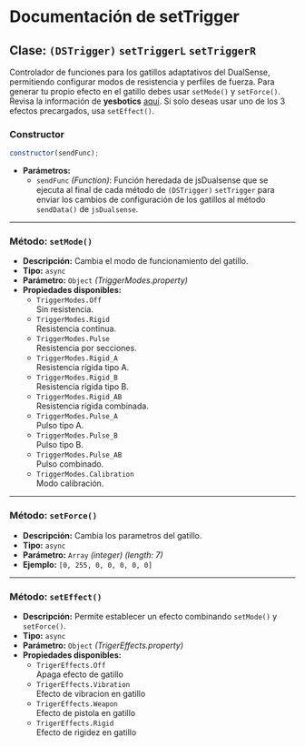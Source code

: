 # Documentación de setTrigger

## Clase: `(DSTrigger)` `setTriggerL` `setTriggerR`

Controlador de funciones para los gatillos adaptativos del DualSense, permitiendo configurar modos de resistencia y perfiles de fuerza. Para generar tu propio efecto en el gatillo debes usar `setMode()` y `setForce()`. Revisa la información de **yesbotics** [aquí](https://github.com/yesbotics/dualsense-controller-python/blob/main/research/ADAPTIVE_TRIGGER_EFFECTS.md). Si solo deseas usar uno de los 3 efectos precargados, usa `setEffect()`.

### Constructor

```js
constructor(sendFunc);
```

- **Parámetros:**
  - `sendFunc` _(Function)_: Función heredada de jsDualsense que se ejecuta al final de cada método de `(DSTrigger)` `setTrigger` para enviar los cambios de configuración de los gatillos al método `sendData()` de `jsDualsense`.

---

### Método: `setMode()`

- **Descripción:** Cambia el modo de funcionamiento del gatillo.
- **Tipo:** `async`
- **Parámetro:** `Object` _(TriggerModes.property)_
- **Propiedades disponibles:**
  - `TriggerModes.Off`<br>
    Sin resistencia.
  - `TriggerModes.Rigid`<br>
    Resistencia continua.
  - `TriggerModes.Pulse`<br>
    Resistencia por secciones.
  - `TriggerModes.Rigid_A`<br>
    Resistencia rígida tipo A.
  - `TriggerModes.Rigid_B`<br>
    Resistencia rígida tipo B.
  - `TriggerModes.Rigid_AB`<br>
    Resistencia rígida combinada.
  - `TriggerModes.Pulse_A`<br>
    Pulso tipo A.
  - `TriggerModes.Pulse_B`<br>
    Pulso tipo B.
  - `TriggerModes.Pulse_AB`<br>
    Pulso combinado.
  - `TriggerModes.Calibration`<br>
    Modo calibración.

---

### Método: `setForce()`

- **Descripción:** Cambia los parametros del gatillo.
- **Tipo:** `async`
- **Parámetro:** `Array` _(integer)_ _(length: 7)_
- **Ejemplo:** `[0, 255, 0, 0, 0, 0, 0]`

---

### Método: `setEffect()`

- **Descripción:** Permite establecer un efecto combinando `setMode()` y `setForce()`.
- **Tipo:** `async`
- **Parámetro:** `Object` _(TrigerEffects.property)_
- **Propiedades disponibles:**
  - `TrigerEffects.Off`<br>
    Apaga efecto de gatillo
  - `TrigerEffects.Vibration`<br>
    Efecto de vibracion en gatillo
  - `TrigerEffects.Weapon`<br>
    Efecto de pistola en gatillo
  - `TrigerEffects.Rigid`<br>
    Efecto de rigidez en gatillo
